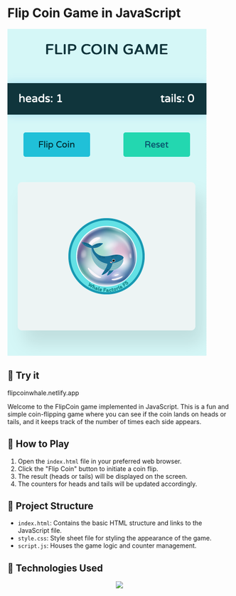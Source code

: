 # Flip Coin Game in JavaScript

![GAME](src/images/flipcoingame.png)

## 🐋  Try it 

flipcoinwhale.netlify.app

Welcome to the FlipCoin game implemented in JavaScript. This is a fun and simple coin-flipping game where you can see if the coin lands on heads or tails, and it keeps track of the number of times each side appears.

## 🐋  How to Play

1. Open the `index.html` file in your preferred web browser.
2. Click the "Flip Coin" button to initiate a coin flip.
3. The result (heads or tails) will be displayed on the screen.
4. The counters for heads and tails will be updated accordingly.

## 🌊 Project Structure

- `index.html`: Contains the basic HTML structure and links to the JavaScript file.
- `style.css`: Style sheet file for styling the appearance of the game.
- `script.js`: Houses the game logic and counter management.

## 🐚 Technologies Used

<p align="center">
  <a href="https://skillicons.dev">
    <img src="https://skillicons.dev/icons?i=git,github,html,css,js" />
  </a>
</p>



